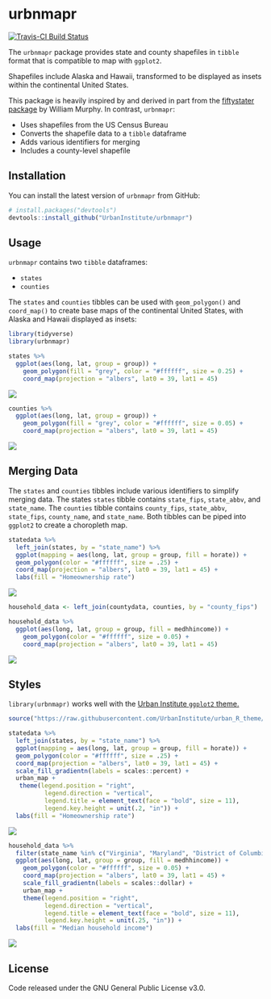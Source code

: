
<!-- README.md is generated from README.Rmd. Please edit that file -->
urbnmapr
========

[![Travis-CI Build Status](https://travis-ci.org/UrbanInstitute/urbnmapr.svg?branch=master)](https://travis-ci.org/UrbanInstitute/urbnmapr)

The `urbnmapr` package provides state and county shapefiles in `tibble` format that is compatible to map with `ggplot2`.

Shapefiles include Alaska and Hawaii, transformed to be displayed as insets within the continental United States.

This package is heavily inspired by and derived in part from the [fiftystater package](https://cran.r-project.org/package=fiftystater) by William Murphy. In contrast, `urbnmapr`:

-   Uses shapefiles from the US Census Bureau
-   Converts the shapefile data to a `tibble` dataframe
-   Adds various identifiers for merging
-   Includes a county-level shapefile

Installation
------------

You can install the latest version of `urbnmapr` from GitHub:

``` r
# install.packages("devtools")
devtools::install_github("UrbanInstitute/urbnmapr")
```

Usage
-----

`urbnmapr` contains two `tibble` dataframes:

-   `states`
-   `counties`

The `states` and `counties` tibbles can be used with `geom_polygon()` and `coord_map()` to create base maps of the continental United States, with Alaska and Hawaii displayed as insets:

``` r
library(tidyverse)
library(urbnmapr)

states %>%
  ggplot(aes(long, lat, group = group)) +
    geom_polygon(fill = "grey", color = "#ffffff", size = 0.25) +
    coord_map(projection = "albers", lat0 = 39, lat1 = 45)
```

![](README_files/figure-markdown_github/blank-state-1.png)

``` r
counties %>%
  ggplot(aes(long, lat, group = group)) +
    geom_polygon(fill = "grey", color = "#ffffff", size = 0.05) +
    coord_map(projection = "albers", lat0 = 39, lat1 = 45)
```

![](README_files/figure-markdown_github/blank-county-1.png)

Merging Data
------------

The `states` and `counties` tibbles include various identifiers to simplify merging data. The states `states` tibble contains `state_fips`, `state_abbv`, and `state_name`. The `counties` tibble contains `county_fips`, `state_abbv`, `state_fips`, `county_name`, and `state_name`. Both tibbles can be piped into `ggplot2` to create a choropleth map.

``` r
statedata %>% 
  left_join(states, by = "state_name") %>% 
  ggplot(mapping = aes(long, lat, group = group, fill = horate)) +
  geom_polygon(color = "#ffffff", size = .25) +
  coord_map(projection = "albers", lat0 = 39, lat1 = 45) +
  labs(fill = "Homeownership rate")
```

![](README_files/figure-markdown_github/us-choropleth-1.png)

``` r
household_data <- left_join(countydata, counties, by = "county_fips") 

household_data %>%
  ggplot(aes(long, lat, group = group, fill = medhhincome)) +
    geom_polygon(color = "#ffffff", size = 0.05) +
    coord_map(projection = "albers", lat0 = 39, lat1 = 45)
```

![](README_files/figure-markdown_github/county-1.png)

Styles
------

`library(urbnmapr)` works well with the [Urban Institute `ggplot2` theme.](https://github.com/UrbanInstitute/urban_R_theme)

``` r
source("https://raw.githubusercontent.com/UrbanInstitute/urban_R_theme/urban_R_theme_revamp/urban_theme.R")
```

``` r
statedata %>% 
  left_join(states, by = "state_name") %>% 
  ggplot(mapping = aes(long, lat, group = group, fill = horate)) +
  geom_polygon(color = "#ffffff", size = .25) +
  coord_map(projection = "albers", lat0 = 39, lat1 = 45) +
  scale_fill_gradientn(labels = scales::percent) +
  urban_map +
   theme(legend.position = "right",
          legend.direction = "vertical",
          legend.title = element_text(face = "bold", size = 11),
          legend.key.height = unit(.2, "in")) +
  labs(fill = "Homeownership rate")
```

![](README_files/figure-markdown_github/theme-state-1.png)

``` r
household_data %>%
  filter(state_name %in% c("Virginia", "Maryland", "District of Columbia")) %>%
  ggplot(aes(long, lat, group = group, fill = medhhincome)) +
    geom_polygon(color = "#ffffff", size = 0.05) +
    coord_map(projection = "albers", lat0 = 39, lat1 = 45) +
    scale_fill_gradientn(labels = scales::dollar) +
    urban_map +
    theme(legend.position = "right",
          legend.direction = "vertical",
          legend.title = element_text(face = "bold", size = 11),
          legend.key.height = unit(.25, "in")) +
  labs(fill = "Median household income")
```

![](README_files/figure-markdown_github/theme-counties-1.png)

License
-------

Code released under the GNU General Public License v3.0.
